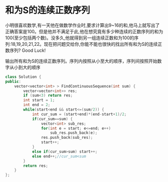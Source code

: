 # 和为S的连续正数序列

小明很喜欢数学,有一天他在做数学作业时,要求计算出9~16的和,他马上就写出了正确答案是100。但是他并不满足于此,他在想究竟有多少种连续的正数序列的和为100(至少包括两个数)。没多久,他就得到另一组连续正数和为100的序列:18,19,20,21,22。现在把问题交给你,你能不能也很快的找出所有和为S的连续正数序列? Good Luck!

输出所有和为S的连续正数序列。序列内按照从小至大的顺序，序列间按照开始数字从小到大的顺序

```cpp
class Solution {
public:
    vector<vector<int> > FindContinuousSequence(int sum) {
        vector<vector<int>> res;
        if (sum<3) return res;
        int start = 1;
        int end = 2;
        while(start<end && start<=(sum/2)) {
            int cur_sum = (start+end)*(end-start+1)/2;
            if(cur_sum==sum) {
                vector<int> sub_res;
                for(int e = start; e<=end; e++)
                    sub_res.push_back(e);
                res.push_back(sub_res);
                start++;
            }
            else if(cur_sum>sum) start++;
            else end++;//cur_sum<sum
        }
        return res;
    }
};
```

